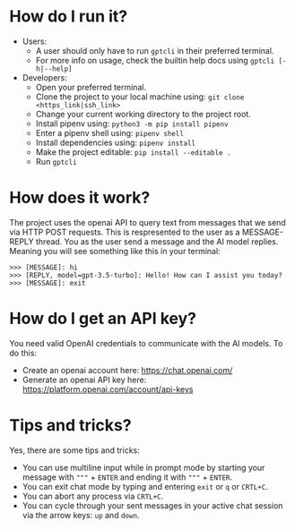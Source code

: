 # How do I run it?
- Users:
    - A user should only have to run `gptcli` in their preferred terminal.
    - For more info on usage, check the builtin help docs using `gptcli [-h|--help]`
- Developers:
    - Open your preferred terminal.
    - Clone the project to your local machine using: `git clone <https_link|ssh_link>`
    - Change your current working directory to the project root.
    - Install pipenv using: `python3 -m pip install pipenv`
    - Enter a pipenv shell using: `pipenv shell`
    - Install dependencies using: `pipenv install`
    - Make the project editable: `pip install --editable .`
    - Run `gptcli`

# How does it work?
The project uses the openai API to query text from messages that we send via HTTP POST requests. This is respresented to the user as a MESSAGE-REPLY thread. You as the user send a message and the AI model replies. Meaning you will see something like this in your terminal:
```text
>>> [MESSAGE]: hi
>>> [REPLY, model=gpt-3.5-turbo]: Hello! How can I assist you today?
>>> [MESSAGE]: exit
```

# How do I get an API key?
You need valid OpenAI credentials to communicate with the AI models. To do this:
- Create an openai account here: https://chat.openai.com/
- Generate an openai API key here: https://platform.openai.com/account/api-keys

# Tips and tricks?
Yes, there are some tips and tricks:
- You can use multiline input while in prompt mode by starting your message with `"""` + `ENTER` and ending it with `"""` + `ENTER`.
- You can exit chat mode by typing and entering `exit` or `q` or `CRTL+C`.
- You can abort any process via `CRTL+C`.
- You can cycle through your sent messages in your active chat session via the arrow keys: `up` and `down`.
